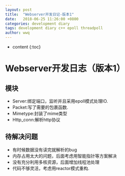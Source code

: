 ```yaml
---
layout: post
title:  "Webserver开发日记-版本1"
date:   2018-06-25 11:26:00 +0800
categories: development diary
tags: development diary c++ epoll threadpoll 
author: wwq
---
```


* content
{:toc}

Webserver开发日志（版本1）
====

模块
----
* Server:绑定端口，监听并且采用epoll模式处理IO.
* Packet:写了需要的包裹函数.
* Mimetype:封装了mime类型
* Http_conn:解析http协议

待解决问题
----
* 有时候数据没有读完就解析的bug
* 内存占用太大的问题，后面考虑用智能指针等方案解决
* 没有充分利用多核资源，后面增加线程池处理
* 代码不够灵活，考虑用reactor模式重构.

